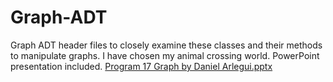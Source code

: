 # Graph-ADT
Graph ADT header files to closely examine these classes and their methods to manipulate graphs. I have chosen my animal crossing world. PowerPoint presentation included.
[Program 17 Graph by Daniel Arlegui.pptx](https://github.com/DArlegui/Graph-ADT/files/10080793/Program.17.Graph.by.Daniel.Arlegui.pptx)
